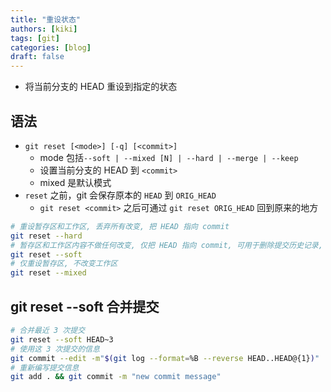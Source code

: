 ```yaml
---
title: "重设状态"
authors: [kiki]
tags: [git]
categories: [blog]
draft: false
---
```


- 将当前分支的 HEAD 重设到指定的状态

## 语法

- `git reset [<mode>] [-q] [<commit>]`
  - mode 包括`--soft | --mixed [N] | --hard | --merge | --keep`
  - 设置当前分支的 HEAD 到 `<commit>`
  - mixed 是默认模式
- `reset` 之前，git 会保存原本的 `HEAD` 到 `ORIG_HEAD`
  - `git reset <commit>` 之后可通过 `git reset ORIG_HEAD` 回到原来的地方

```sh
# 重设暂存区和工作区, 丢弃所有改变, 把 HEAD 指向 commit
git reset --hard
# 暂存区和工作区内容不做任何改变, 仅把 HEAD 指向 commit, 可用于删除提交历史记录, 只生成一次提交
git reset --soft
# 仅重设暂存区, 不改变工作区
git reset --mixed
```

## git reset --soft 合并提交

```sh
# 合并最近 3 次提交
git reset --soft HEAD~3
# 使用这 3 次提交的信息
git commit --edit -m"$(git log --format=%B --reverse HEAD..HEAD@{1})"
# 重新编写提交信息
git add . && git commit -m "new commit message"
```
